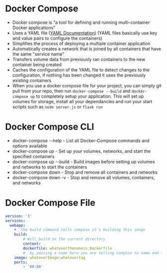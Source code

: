 # Docker Compose
- Docker compose is “a tool for defining and running multi-container Docker applications"
- Uses a YAML file ([YAML Documentation](https://yaml.org/spec/1.2.2/)) (YAML files basically use key and value pairs to configure the containers)
- Simplifies the process of deploying a multiple container application
- Automatically creates a network that is joined by all containers that have the same "service name"
- Transfers volume data from previously ran containers to the new container being created
- Caches the configuration of the YAML file to detect changes to the configuration, if nothing has been changed it uses the previously existing containers
- When you use a docker compose file for your project, you can simply git pull from your repo, then run `docker-compose --build` and `docker-compose up` to completely setup your application. This will set up volumes for storage, install all your dependancies and run your start scripts such as `node server.js` or `flask run`

# Docker Compose CLI
- docker-compose --help - List all Docker-Compose commands and options available
- docker-compose up - 	Set up your volumes, networks, and start the specified containers
- docker-compose up --build - 	Build images before setting up volumes and networks to start the containers
- docker-compose down - Stop and remove all containers and networks
- docker-compose down -v - 	Stop and remove all volumes, containers, and networks

# Docker Compose File
```YAML
version: '3'
services:
  webapp:
    #  the build command tells compose it's building this image
    build:
        # Will build in the current directory
        context: .
        dockerfile: whateverthenameis.Dockerfile
        #  by passing a name here you are telling compose to name and tag the built image by this name
    image: whateverImage:whatevertag
    ports:
        - '80:80'
```
